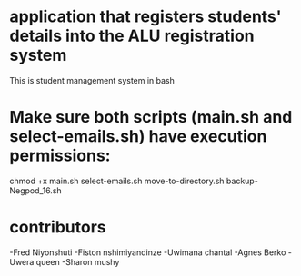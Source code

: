 # application that registers students' details into the ALU registration system

This is student management system in bash

# Make sure both scripts (main.sh and select-emails.sh) have execution permissions:

chmod +x main.sh select-emails.sh move-to-directory.sh backup-Negpod_16.sh
# contributors
-Fred Niyonshuti
-Fiston nshimiyandinze
-Uwimana chantal
-Agnes Berko
-Uwera queen
-Sharon mushy

